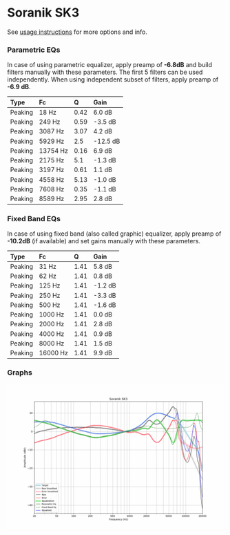 # Soranik SK3
See [usage instructions](https://github.com/jaakkopasanen/AutoEq#usage) for more options and info.

### Parametric EQs
In case of using parametric equalizer, apply preamp of **-6.8dB** and build filters manually
with these parameters. The first 5 filters can be used independently.
When using independent subset of filters, apply preamp of **-6.9 dB**.

| Type    | Fc       |    Q | Gain     |
|:--------|:---------|:-----|:---------|
| Peaking | 18 Hz    | 0.42 | 6.0 dB   |
| Peaking | 249 Hz   | 0.59 | -3.5 dB  |
| Peaking | 3087 Hz  | 3.07 | 4.2 dB   |
| Peaking | 5929 Hz  | 2.5  | -12.5 dB |
| Peaking | 13754 Hz | 0.16 | 6.9 dB   |
| Peaking | 2175 Hz  | 5.1  | -1.3 dB  |
| Peaking | 3197 Hz  | 0.61 | 1.1 dB   |
| Peaking | 4558 Hz  | 5.13 | -1.0 dB  |
| Peaking | 7608 Hz  | 0.35 | -1.1 dB  |
| Peaking | 8589 Hz  | 2.95 | 2.8 dB   |

### Fixed Band EQs
In case of using fixed band (also called graphic) equalizer, apply preamp of **-10.2dB**
(if available) and set gains manually with these parameters.

| Type    | Fc       |    Q | Gain    |
|:--------|:---------|:-----|:--------|
| Peaking | 31 Hz    | 1.41 | 5.8 dB  |
| Peaking | 62 Hz    | 1.41 | 0.8 dB  |
| Peaking | 125 Hz   | 1.41 | -1.2 dB |
| Peaking | 250 Hz   | 1.41 | -3.3 dB |
| Peaking | 500 Hz   | 1.41 | -1.6 dB |
| Peaking | 1000 Hz  | 1.41 | 0.0 dB  |
| Peaking | 2000 Hz  | 1.41 | 2.8 dB  |
| Peaking | 4000 Hz  | 1.41 | 0.9 dB  |
| Peaking | 8000 Hz  | 1.41 | 1.5 dB  |
| Peaking | 16000 Hz | 1.41 | 9.9 dB  |

### Graphs
![](./Soranik%20SK3.png)